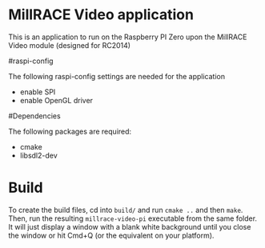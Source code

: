 # MillRACE Video application

This is an application to run on the Raspberry PI Zero upon the MillRACE
Video module (designed for RC2014)

#raspi-config

The following raspi-config settings are needed for the application

* enable SPI
* enable OpenGL driver

#Dependencies

The following packages are required:

* cmake
* libsdl2-dev


# Build

To create the build files, cd into `build/` and run `cmake ..` and then
`make`. Then, run the resulting `millrace-video-pi` executable
from the same folder. It will just display a window with a blank white
background until you close the window or hit Cmd+Q (or the equivalent
on your platform).


